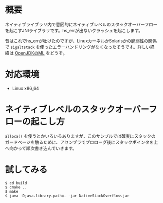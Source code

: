 # 概要

ネイティブライブラリ内で意図的にネイティブレベルのスタックオーバーフローを起こすJNIライブラリです。hs_errが出ないクラッシュを起こします。

昔はこれでhs_errが吐けたのですが、LinuxカーネルかSolarisかの脆弱性の関係で `sigaltstack` を使ったエラーハンドリングがなくなったそうです。詳しい経緯は [OpenJDKのML](http://mail.openjdk.java.net/pipermail/hotspot-runtime-dev/2011-August/002354.html) をどうぞ。

# 対応環境

* Linux x86_64

# ネイティブレベルのスタックオーバーフローの起こし方

`alloca()` を使うとかいろいろありますが、このサンプルでは確実にスタックのガードページを触るために、アセンブラでプロローグ後にスタックポインタを上へ向かって順次書き込んでいきます。

# 試してみる

```
$ cd build
$ cmake ..
$ make
$ java -Djava.library.path=. -jar NativeStackOverflow.jar
```
